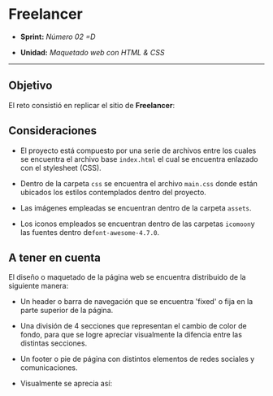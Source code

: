 # Freelancer

* **Sprint:** _Número 02 =D_

* **Unidad:** _Maquetado web con HTML & CSS_


***


## Objetivo

El reto consistió en replicar el sitio de **Freelancer**:

## Consideraciones

* El proyecto está compuesto por una serie de archivos entre los cuales se
encuentra el archivo base `index.html` el cual se encuentra enlazado con el
stylesheet (CSS).

* Dentro de la carpeta `css` se encuentra el archivo `main.css` donde están 
ubicados los estilos contemplados dentro del proyecto.

* Las imágenes empleadas se encuentran dentro de la carpeta `assets`.

* Los iconos empleados se encuentran dentro de las carpetas `icomoon`y
las fuentes dentro de`font-awesome-4.7.0`.

## A tener en cuenta

El diseño o maquetado de la página web se encuentra distribuido de la siguiente
manera:

* Un header o barra de navegación que se encuentra 'fixed' o fija en la parte
superior de la página.

* Una división de 4 secciones que representan el cambio de color de fondo, para
que se logre apreciar visualmente la difencia entre las distintas secciones.

* Un footer o pie de página con distintos elementos de redes sociales y comunicaciones.

* Visualmente se aprecia así:

 <head></head>
  <body>
	<header>
	<section>
	<section>
	<section>
	<section>
	<footer>
 </body>

